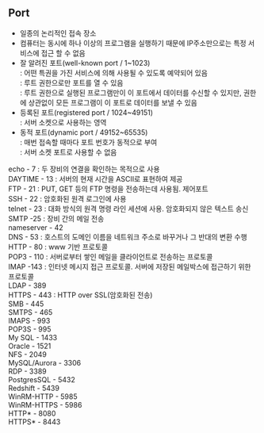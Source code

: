 ## Port  
- 일종의 논리적인 접속 장소  
- 컴퓨터는 동시에 하나 이상의 프로그램을 실행하기 때문에 IP주소만으로는 특정 서비스에 접근 할 수 없음  
- 잘 알려진 포트(well-known port / 1~1023)  
  : 어떤 특권을 가진 서비스에 의해 사용될 수 있도록 예약되어 있음  
  : 루트 권한으로만 포트를 열 수 있음  
  : 루트 권한으로 실행된 프로그램만이 이 포트에서 데이터를 수신할 수 있지만, 권한에 상관없이 모든 프로그램이 이 포트로 데이터를 보낼 수 있음  
- 등록된 포트(registered port / 1024~49151)  
  : 서버 소켓으로 사용하는 영역  
- 동적 포트(dynamic port / 49152~65535)  
  : 매번 접속할 때마다 포트 번호가 동적으로 부여  
  : 서버 소켓 포트로 사용할 수 없음  

echo - 7 : 두 장비의 연결을 확인하는 목적으로 사용  
DAYTIME - 13 : 서버의 현재 시간을 ASCII로 표현하여 제공  
FTP - 21 : PUT, GET 등의 FTP 명령을 전송하는데 사용됨. 제어포트  
SSH - 22  : 암호화된 원격 로그인에 사용  
telnet - 23 : 대화 방식의 원격 명령 라인 세션에 사용. 암호화되지 않은 텍스트 송신  
SMTP -25 : 장비 간의 메일 전송  
nameserver - 42  
DNS - 53 : 호스트의 도메인 이름을 네트워크 주소로 바꾸거나 그 반대의 변환 수행  
HTTP - 80 : www 기반 프로토콜  
POP3 - 110 : 서버로부터 쌓인 메일을 클라이언트로 전송하는 프로토콜  
IMAP -143 : 인터넷 메시지 접근 프로토콜. 서버에 저장된 메일박스에 접근하기 위한 프로토콜  
LDAP - 389  
HTTPS - 443 : HTTP over SSL(암호화된 전송)  
SMB - 445  
SMTPS - 465  
IMAPS - 993  
POP3S - 995  
My SQL - 1433  
Oracle - 1521  
NFS - 2049  
MySQL/Aurora - 3306  
RDP - 3389  
PostgresSQL - 5432  
Redshift - 5439  
WinRM-HTTP - 5985  
WinRM-HTTPS - 5986  
HTTP* - 8080  
HTTPS* - 8443